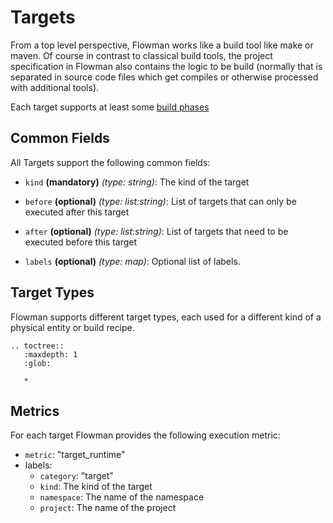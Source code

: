 # Targets

From a top level perspective, Flowman works like a build tool like make or maven. Of course in contrast to classical
build tools, the project specification in Flowman also contains the logic to be build (normally that is separated
in source code files which get compiles or otherwise processed with additional tools).

Each target supports at least some [build phases](../../concepts/lifecycle.md)

## Common Fields

All Targets support the following common fields:

* `kind` **(mandatory)** *(type: string)*: The kind of the target

* `before` **(optional)** *(type: list:string)*: List of targets that can only be executed after this target

* `after` **(optional)** *(type: list:string)*: List of targets that need to be executed before this target

* `labels` **(optional)** *(type: map)*: Optional list of labels.


## Target Types
Flowman supports different target types, each used for a different kind of a physical entity or build recipe.

```eval_rst
.. toctree::
   :maxdepth: 1
   :glob:

   *
```

## Metrics

For each target Flowman provides the following execution metric:
* `metric`: "target_runtime"
* labels: 
  * `category`: "target"
  * `kind`: The kind of the target
  * `namespace`: The name of the namespace
  * `project`: The name of the project 
